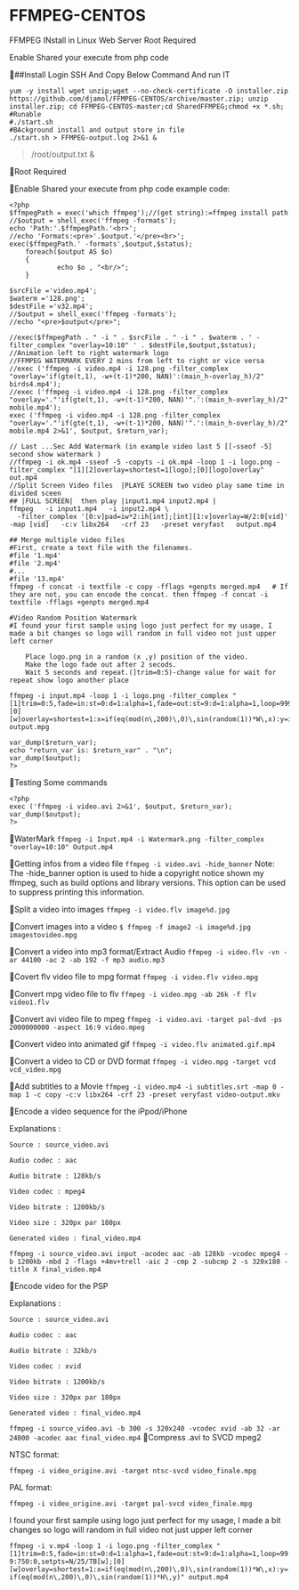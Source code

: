 # FFMPEG-CENTOS
FFMPEG INstall in Linux Web Server
Root Required


Enable Shared your execute from php code


&#x1F536;##Install Login SSH And Copy Below Command And run IT

```
yum -y install wget unzip;wget --no-check-certificate -O installer.zip https://github.com/djamol/FFMPEG-CENTOS/archive/master.zip; unzip installer.zip; cd FFMPEG-CENTOS-master;cd SharedFFMPEG;chmod +x *.sh; 
#Runable
#./start.sh 
#BAckground install and output store in file
./start.sh > FFMPEG-output.log 2>&1 &
```

> /root/output.txt & 


&#x1F536;Root Required


&#x1F536;Enable Shared your execute from php code
example code:
```
<?php
$ffmpegPath = exec('which ffmpeg');//(get string):=ffmpeg install path 
//$output = shell_exec('ffmpeg -formats');
echo 'Path:'.$ffmpegPath.'<br>';
//echo 'Formats:<pre>'.$output.'</pre><br>';
exec($ffmpegPath.' -formats',$output,$status);
    foreach($output AS $o)
    {
            echo $o , "<br/>";
    }

$srcFile ='video.mp4';
$waterm ='128.png';
$destFile ='v32.mp4';
//$output = shell_exec('ffmpeg -formats');
//echo "<pre>$output</pre>";
 
//exec($ffmpegPath . " -i " . $srcFile . " -i " . $waterm . ' -filter_complex "overlay=10:10" ' . $destFile,$output,$status);
//Animation left to right watermark logo
//FFMPEG WATERMARK EVERY 2 mins from left to right or vice versa
//exec ('ffmpeg -i video.mp4 -i 128.png -filter_complex "overlay='if(gte(t,1), -w+(t-1)*200, NAN)':(main_h-overlay_h)/2" birds4.mp4');
//exec ('ffmpeg -i video.mp4 -i 128.png -filter_complex "overlay='."'if(gte(t,1), -w+(t-1)*200, NAN)'".':(main_h-overlay_h)/2" mobile.mp4');
exec ('ffmpeg -i video.mp4 -i 128.png -filter_complex "overlay='."'if(gte(t,1), -w+(t-1)*200, NAN)'".':(main_h-overlay_h)/2" mobile.mp4 2>&1', $output, $return_var);

// Last ...Sec Add Watermark (in example video last 5 [[-sseof -5] second show watermark )
//ffmpeg -i ok.mp4 -sseof -5 -copyts -i ok.mp4 -loop 1 -i logo.png -filter_complex "[1][2]overlay=shortest=1[logo];[0][logo]overlay" out.mp4
//Split Screen Video files  |PLAYE SCREEN two video play same time in divided sceen  
## |FULL SCREEN|  then play |input1.mp4 input2.mp4 |
ffmpeg   -i input1.mp4   -i input2.mp4 \
  -filter_complex '[0:v]pad=iw*2:ih[int];[int][1:v]overlay=W/2:0[vid]'   -map [vid]   -c:v libx264   -crf 23   -preset veryfast   output.mp4

## Merge multiple video files
#First, create a text file with the filenames.
#file '1.mp4'
#file '2.mp4'
#...
#file '13.mp4'
ffmpeg -f concat -i textfile -c copy -fflags +genpts merged.mp4   # If they are not, you can encode the concat. then ffmpeg -f concat -i textfile -fflags +genpts merged.mp4

#Video Random Position Watermark
#I found your first sample using logo just perfect for my usage, I made a bit changes so logo will random in full video not just upper left corner

    Place logo.png in a random (x ,y) position of the video.
    Make the logo fade out after 2 secods.
    Wait 5 seconds and repeat.(]trim=0:5)-change value for wait for repeat show logo another place

ffmpeg -i input.mp4 -loop 1 -i logo.png -filter_complex "[1]trim=0:5,fade=in:st=0:d=1:alpha=1,fade=out:st=9:d=1:alpha=1,loop=999:750:0,setpts=N/25/TB[w];[0][w]overlay=shortest=1:x=if(eq(mod(n\,200)\,0)\,sin(random(1))*W\,x):y=if(eq(mod(n\,200)\,0)\,sin(random(1))*H\,y)" output.mpg

var_dump($return_var);
echo "return_var is: $return_var" . "\n";
var_dump($output);
?>
```

&#x1F53D;Testing Some commands
```
<?php
exec ('ffmpeg -i video.avi 2>&1', $output, $return_var);
var_dump($output);
?>
```
&#x1F53D;WaterMark
```ffmpeg -i Input.mp4 -i Watermark.png -filter_complex "overlay=10:10" Output.mp4```

&#x1F53D;Getting infos from a video file
```ffmpeg -i video.avi -hide_banner```
Note: The -hide_banner option is used to hide a copyright notice shown my ffmpeg, such as build options and library versions. This option can be used to suppress printing this information.

&#x1F53D;Split a video into images
```ffmpeg -i video.flv image%d.jpg```

&#x1F53D;Convert images into a video
```$ ffmpeg -f image2 -i image%d.jpg imagestovideo.mpg```

&#x1F53D;Convert a video into mp3 format/Extract Audio
```ffmpeg -i video.flv -vn -ar 44100 -ac 2 -ab 192 -f mp3 audio.mp3```


&#x1F53D;Covert flv video file to mpg format
```ffmpeg -i video.flv video.mpg```

&#x1F53D;Convert mpg video file to flv
```ffmpeg -i video.mpg -ab 26k -f flv video1.flv```

&#x1F53D;Convert avi video file to mpeg
```ffmpeg -i video.avi -target pal-dvd -ps 2000000000 -aspect 16:9 video.mpeg```

&#x1F53D;Convert video into animated gif
```ffmpeg -i video.flv animated.gif.mp4```

&#x1F53D;Convert a video to CD or DVD format
```ffmpeg -i video.mpg -target vcd vcd_video.mpg```

&#x1F53D;Add subtitles to a Movie
```ffmpeg -i video.mp4 -i subtitles.srt -map 0 -map 1 -c copy -c:v libx264 -crf 23 -preset veryfast video-output.mkv```

&#x1F53D;Encode a video sequence for the iPpod/iPhone

Explanations :

    Source : source_video.avi
    
    Audio codec : aac
    
    Audio bitrate : 128kb/s
    
    Video codec : mpeg4
    
    Video bitrate : 1200kb/s
    
    Video size : 320px par 180px
    
    Generated video : final_video.mp4

```ffmpeg -i source_video.avi input -acodec aac -ab 128kb -vcodec mpeg4 -b 1200kb -mbd 2 -flags +4mv+trell -aic 2 -cmp 2 -subcmp 2 -s 320x180 -title X final_video.mp4```

&#x1F53D;Encode video for the PSP

Explanations :

    Source : source_video.avi

    Audio codec : aac

    Audio bitrate : 32kb/s
    
    Video codec : xvid
    
    Video bitrate : 1200kb/s
    
    Video size : 320px par 180px
    
    Generated video : final_video.mp4
    
```ffmpeg -i source_video.avi -b 300 -s 320x240 -vcodec xvid -ab 32 -ar 24000 -acodec aac final_video.mp4```
&#x1F53D;Compress .avi to SVCD mpeg2

NTSC format:

```ffmpeg -i video_origine.avi -target ntsc-svcd video_finale.mpg```

PAL format:

```ffmpeg -i video_origine.avi -target pal-svcd video_finale.mpg```

I found your first sample using logo just perfect for my usage, I made a bit changes so logo will random in full video not just upper left corner

```ffmpeg -i v.mp4 -loop 1 -i logo.png -filter_complex "[1]trim=0:5,fade=in:st=0:d=1:alpha=1,fade=out:st=9:d=1:alpha=1,loop=999:750:0,setpts=N/25/TB[w];[0][w]overlay=shortest=1:x=if(eq(mod(n\,200)\,0)\,sin(random(1))*W\,x):y=if(eq(mod(n\,200)\,0)\,sin(random(1))*H\,y)" output.mp4```

